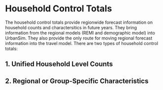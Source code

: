 # Household Control Totals

The household control totals provide regionwide forecast information on household counts and charactersitics in future years. They bring information from the regional models (REMI and demographic model) into UrbanSim. They also provide the only route for moving regional forecast information into the travel model. There are two types of household control totals:

## 1. Unified Household Level Counts



## 2. Regional or Group-Specific Characteristics

